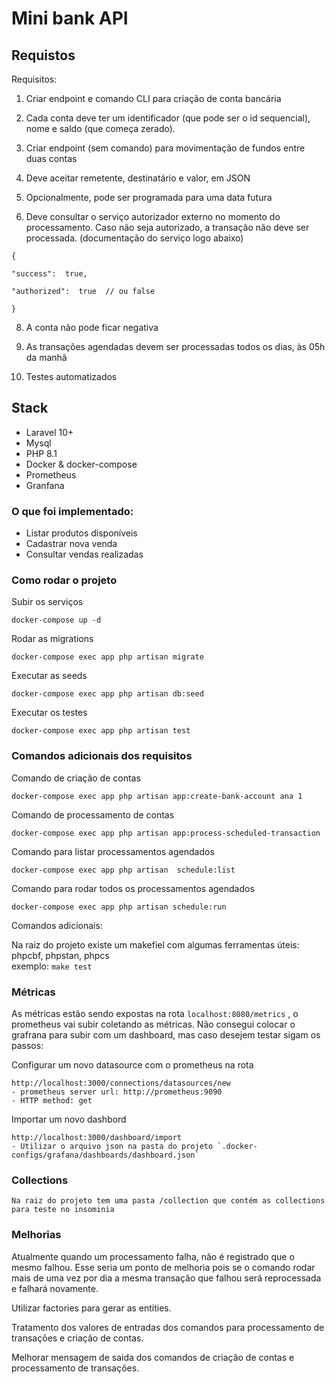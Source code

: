 # Mini bank API

## Requistos

Requisitos:

1. Criar endpoint e comando CLI para criação de conta bancária


2. Cada conta deve ter um identificador (que pode ser o id sequencial), nome e saldo (que começa zerado).


3. Criar endpoint (sem comando) para movimentação de fundos entre duas contas


4. Deve aceitar remetente, destinatário e valor, em JSON

5. Opcionalmente, pode ser programada para uma data futura

6. Deve consultar o serviço autorizador externo no momento do processamento. Caso não seja autorizado, a transação não
   deve ser processada. (documentação do serviço logo abaixo)

```
{

"success":  true,

"authorized":  true  // ou false

}
````

8. A conta não pode ficar negativa


9. As transações agendadas devem ser processadas todos os dias, às 05h da manhã

10. Testes automatizados

## Stack

- Laravel 10+
- Mysql
- PHP 8.1
- Docker & docker-compose
- Prometheus
- Granfana

### O que foi implementado:
-   Listar produtos disponíveis
-   Cadastrar nova venda
-   Consultar vendas realizadas

### Como rodar o projeto


Subir os serviços

    docker-compose up -d
Rodar as migrations


    docker-compose exec app php artisan migrate

Executar as seeds

    docker-compose exec app php artisan db:seed

Executar os testes

    docker-compose exec app php artisan test

### Comandos adicionais dos requisitos

Comando de criação de contas

    docker-compose exec app php artisan app:create-bank-account ana 1

Comando de processamento de contas

    docker-compose exec app php artisan app:process-scheduled-transaction

Comando para listar processamentos agendados

    docker-compose exec app php artisan  schedule:list 

Comando para rodar todos os processamentos agendados

    docker-compose exec app php artisan schedule:run 

Comandos adicionais:

Na raiz do projeto existe um makefiel com algumas ferramentas úteis: phpcbf, phpstan, phpcs  
exemplo: `make test`

### Métricas

As métricas estão sendo expostas na rota `localhost:8080/metrics` , o prometheus vai subir coletando as métricas.
Não consegui colocar o grafrana para subir com um dashboard, mas caso desejem testar sigam os passos:

Configurar um novo datasource  com o prometheus  na rota

    http://localhost:3000/connections/datasources/new
    - prometheus server url: http://prometheus:9090
    - HTTP method: get

Importar um novo dashbord

    http://localhost:3000/dashboard/import
    - Utilizar o arquivo json na pasta do projeto `.docker-configs/grafana/dashboards/dashboard.json`

### Collections

    Na raiz do projeto tem uma pasta /collection que contém as collections para teste no insominia 

### Melhorias

Atualmente quando um processamento falha, não é registrado que o mesmo falhou. Esse seria um ponto de melhoria pois se o
comando rodar mais de uma vez por dia a mesma transação que falhou será reprocessada e falhará novamente.

Utilizar factories para gerar as entities.

Tratamento dos valores de entradas dos comandos para processamento de transações e criação de contas.

Melhorar mensagem de saida dos comandos de criação de contas e processamento de transações.
